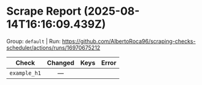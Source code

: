 # Scrape Report (2025-08-14T16:16:09.439Z)

Group: `default`  |  Run: https://github.com/AlbertoRoca96/scraping-checks-scheduler/actions/runs/16970675212

| Check | Changed | Keys | Error |
|---|:---:|:--|:--|
| `example_h1` | — |  |  |
